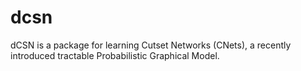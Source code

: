 # dcsn
dCSN is a package for learning Cutset Networks (CNets), a recently introduced tractable Probabilistic Graphical Model.
